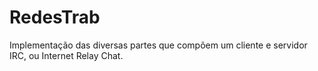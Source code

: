 # RedesTrab
Implementação das diversas partes que compõem um cliente e servidor IRC, ou Internet Relay Chat.
